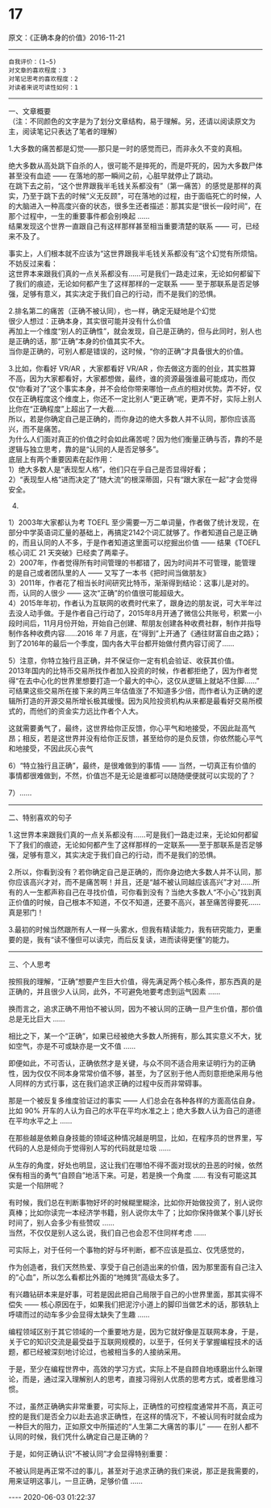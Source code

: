 # 17  

原文：《正确本身的价值》2016-11-21  

<hr>  

```  
自我评价：(1~5)  
对文章的喜欢程度：3  
对笔记思考的喜欢程度：2  
对读者来说可读性如何：1  
```  

<hr>  

一、文章概要  
（注：不同颜色的文字是为了划分文章结构，易于理解。另，还请以阅读原文为主，阅读笔记只表达了笔者的理解）  

1.大多数的痛苦都是幻觉——那只是一时的感觉而已，而非永久不变的真相。  

绝大多数从高处跳下自杀的人，很可能不是摔死的，而是吓死的，因为大多数尸体甚至没有血迹 —— 在落地的那一瞬间之前，心脏早就停止了跳动。  
在跳下去之前，“这个世界跟我半毛钱关系都没有”（第一痛苦）的感觉是那样的真实，乃至于跳下去的时候“义无反顾”，可在落地的过程，由于面临死亡的时候，人的大脑进入一种高度兴奋的状态，很多生还者描述：那其实是“很长一段时间”，在那个过程中，一生的重要事件都会别唤起 ……  
结果发现这个世界一直跟自己有这样那样甚至相当重要清楚的联系 —— 可，已经来不及了。  

事实上，人们根本就不应该为“这世界跟我半毛钱关系都没有”这个幻觉有所烦恼。不妨反过来看：  
这世界本来跟我们真的一点关系都没有……可是我们一路走过来，无论如何都留下了我们的痕迹，无论如何都产生了这样那样的一定联系 —— 至于那联系是否足够强，足够有意义，其实决定于我们自己的行动，而不是我们的恐惧。  

2.排名第二的痛苦（正确不被认同），也一样，确定无疑地是个幻觉  
很少人想过：正确本身，其实很可能并没有什么价值  
再加上一个维度“别人的正确性”，就会发现，自己是正确的，但与此同时，别人也是正确的话，那“正确”本身的价值其实不大。  
当你是正确的，可别人都是错误的，这时候，“你的正确”才具备很大的价值。  

3.比如，你看好 VR/AR ，大家都看好 VR/AR ，你去做这方面的创业，其实胜算不高，因为大家都看好，大家都想做，最终，谁的资源最强谁最可能成功，而仅仅“你看对了”这个事实本身，并不会给你带来哪怕一点点的相对优势。弄不好，仅仅在正确程度这个维度上，你还不一定比别人“更正确”呢，更弄不好，实际上别人比你在“正确程度”上超出了一大截……  
所以，若是你确定自己是正确的，而你身边的绝大多数人并不认同，那你应该高兴，而不是痛苦。  
为什么人们面对真正的价值之时会如此痛苦呢？因为他们衡量正确与否，靠的不是逻辑与独立思考，靠的是“认同的人是否足够多”。  
底层上有两个重要因素在起作用：  
1）绝大多数人是“表现型人格”，他们只在乎自己是否显得好看；  
2）“表现型人格”进而决定了“随大流”的根深蒂固，只有“跟大家在一起”才会觉得安全。  

4.  
1）2003年大家都认为考 TOEFL 至少需要一万二单词量，作者做了统计发现，在部分中学英语词汇量的基础上，再搞定2142个词汇就够了。作者知道自己是正确的，而且认同的人不多，于是作者知道这里面可以挖掘出价值 —— 结果《TOEFL 核心词汇 21 天突破》已经卖了两辈子。  
2）2007年，作者觉得所有时间管理的书都错了，因为时间并不可管理，能管理的是自己或者团队里的人 —— 又写了一本书《把时间当做朋友》  
3）2011年，作者花了相当长时间研究比特币，渐渐得到结论：这事儿是对的。而，认同的人很少 —— 这次“正确”的价值很可能超级大。  
4）2015年年初，作者认为互联网的收费时代来了，跟身边的朋友说，可大半年过去没人动手做。于是作者自己行动了，2015年8月开通了微信公共账号，积累一小段时间后，11月月份开始，开始自己创建、帮朋友创建各种收费社群，制作并指导制作各种收费内容……2016 年 7 月底，在“得到”上开通了《通往财富自由之路》；到了2016年的最后一个季度，国内各大平台都开始做付费内容订阅了……  

5）注意，你特立独行且正确，并不保证你一定有机会验证、收获其价值。  
2013年国内的比特币交易所找作者加入投资的时候，作者都拒绝了，因为作者觉得“在去中心化的世界里想要打造一个最大的中心，这仅从逻辑上就站不住脚……”  
可结果这些交易所在接下来的两三年估值涨了不知道多少倍，而作者认为正确的逻辑所打造的开源交易所增长极其缓慢。因为风险投资机构从来都是最看好交易所模式的，而他们的资金实力远比作者个人大。  

这就需要勇气了，最终，这世界给你正反馈，你心平气和地接受，不因此趾高气昂；相反，若是这世界并没有给你正反馈，甚至给你的是负反馈，你依然能心平气和地接受，不因此灰心丧气  

6）“特立独行且正确”，最终，是很难做到的事情 —— 当然，一切真正有价值的事情都很难做到，不然，价值岂不是无论是谁都可以随随便便就可以实现的了？  

7）……  

<hr>  

二、特别喜欢的句子  

1.这世界本来跟我们真的一点关系都没有……可是我们一路走过来，无论如何都留下了我们的痕迹，无论如何都产生了这样那样的一定联系——至于那联系是否足够强，足够有意义，其实决定于我们自己的行动，而不是我们的恐惧。  

2.所以，你看到没有？若你确定自己是正确的，而你身边绝大多数人并不认同，那你应该高兴才对，而不是痛苦啊！并且，还是“越不被认同越应该高兴”才对……所有的人一生都声称自己在寻找价值，可你看到没有？当绝大多数人“不小心”找到真正价值的时候，自己根本不知道，不仅不知道，还要不高兴，甚至痛苦得要死……真是邪门！  

3.最初的时候当然跟所有人一样一头雾水，但我有精读能力，我有研究能力，更重要的是，我有“读不懂但可以读完，而后反复读，进而读得更懂”的能力。  

<hr>  

三、个人思考  

按照我的理解，“正确”想要产生巨大价值，得先满足两个核心条件，那东西真的是正确的，并且很少人认同，此外，不可避免地要考虑到运气因素 ……  

换而言之，追求正确不用怕不被认同，因为不被认同的正确一旦产生价值，那价值总是无比巨大 ……  

相比之下，某一个“正确”，如果已经被绝大多数人所拥有，那么其实意义不大，犹如空气，亦是不可或缺亦是一文不值 ……  

即便如此，不可否认，正确依然才是关键，与众不同不适合用来证明行为的正确性，因为仅仅不同本身常常价值不够，甚至，为了区别于他人而刻意拒绝采用与他人同样的方式行事，这在我们追求正确的过程中反而非常碍事。  

那是一个被反复多维度验证过的事实 —— 人们总会在各种各样的方面高估自身。比如 90% 开车的人认为自己的水平在平均水准之上；绝大多数人认为自己的道德在平均水平之上 ……  

在那些越是依赖自身技能的领域这种情况越是明显，比如，在程序员的世界里，写代码的人总是倾向于觉得别人写的代码就是垃圾 ……  

从生存的角度，好处也明显，这让我们在哪怕不得不面对现状的丑恶的时候，依然保有相当的勇气“自顾自”地活下来。可是，若是换一个角度 …… 有没有可能这其实是一个陷阱呢？  

有时候，我们总在判断事物好坏的时候糊里糊涂，比如你开始做投资了，别人说你真棒；比如你读完一本经济学书籍，别人说你太牛了；比如你保持做某个事儿好长时间了，别人会多少有些赞叹 ……  
当然，不仅仅是别人这么说，我们自己也会忍不住同样考虑 ……  

可实际上，对于任何一个事物的好与坏判断，都不应该是孤立、仅凭感觉的，  

作为创造者，我们天然热爱、享受于自己创造出来的价值，因为那里面有自己注入的“心血”，所以怎么看都比外面的“地摊货”高级太多了。  

有兴趣钻研本来是好事，可若是因此把自己局限于自己的小世界里面，那其实得不偿失 —— 核心原因在于，如果我们把泥泞小道上的脚印当做艺术的话，那铁轨上呼啸而过的动车多少会显得太缺失了生趣 ……  

编程领域区别于其它领域的一个重要地方是，因为它就好像是互联网本身，于是，关于它的知识交流是最受益于互联网规模的，以至于，任何关于掌握编程技术的话题，都已经被深刻地讨论过，也被相当多的人接纳采用。  

于是，至少在编程世界中，高效的学习方式，实际上不是自顾自地琢磨出什么新理论，而是，通过深入理解别人的思考，直接习得别人优质的思考方式，或者思维习惯。  

不过，虽然正确确实非常重要，可实际上，正确性的可控程度通常并不高，真正可控的是我们是否全力以赴去追求正确性，在这样的情况下，不被认同有时就会成为一种巨大的阻力，正如原文中所描述的“人生第二大痛苦的事儿” —— 在别人都不认同的时候，我们凭什么确定自己是正确的？  

于是，如何正确认识“不被认同”才会显得特别重要：  

不被认同是再正常不过的事儿，甚至对于追求正确的我们来说，那正是我需要的，用来证明这事儿，一旦正确，足够价值 ……  

 ---- 2020-06-03 01:22:37  
